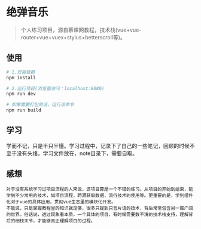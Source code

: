 # 绝弹音乐

> 个人练习项目，源自慕课网教程，技术栈(vue+vue-router+vue+vuex+stylus+betterscroll等)。

## 使用

``` bash
# 1.安装依赖
npm install

# 2.运行项目(浏览器访问：localhost:8080)
npm run dev

# 如果需要打包的话，运行该命令
npm run build

```

## 学习
  学而不记，只是半只半懂。学习过程中，记录下了自己的一些笔记，回顾的时候不至于没有头绪。学习文件放在，note目录下，需要自取。

## 感想
    对于没有系统学习过项目流程的人来说，该项目算是一个不错的练习。从项目的开始到结束，能学到不少常用的技术，如项目流程，跨源获取数据，流行技术的使用等。更重要的是，学到组件化对于vue的具体应用，贯彻vue生态里的模块化开发。
    不能说，只是掌握教程里的知识就足够，很多只提到只言片语的技术，背后常常包含另一篇广阔的世界。俗话说，透过现象看本质，一个具体的项目，有时候需要数不清的技术栈支持，理解背后的细枝末节，才能够真正理解项目的过程。
